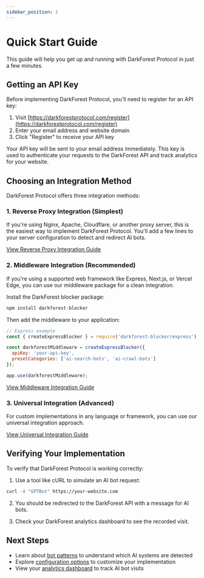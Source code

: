 ```yaml
---
sidebar_position: 1
---
```


# Quick Start Guide

This guide will help you get up and running with DarkForest Protocol in just a few minutes.

## Getting an API Key

Before implementing DarkForest Protocol, you'll need to register for an API key:

1. Visit [https://darkforestprotocol.com/register](https://darkforestprotocol.com/register)
2. Enter your email address and website domain
3. Click "Register" to receive your API key

Your API key will be sent to your email address immediately. This key is used to authenticate your requests to the DarkForest API and track analytics for your website.

## Choosing an Integration Method

DarkForest Protocol offers three integration methods:

### 1. Reverse Proxy Integration (Simplest)

If you're using Nginx, Apache, Cloudflare, or another proxy server, this is the easiest way to implement DarkForest Protocol. You'll add a few lines to your server configuration to detect and redirect AI bots.

[View Reverse Proxy Integration Guide](../integration-guides/reverse-proxy.md)

### 2. Middleware Integration (Recommended)

If you're using a supported web framework like Express, Next.js, or Vercel Edge, you can use our middleware package for a clean integration.

Install the DarkForest blocker package:

```bash
npm install darkforest-blocker
```

Then add the middleware to your application:

```javascript
// Express example
const { createExpressBlocker } = require('darkforest-blocker/express');

const darkforestMiddleware = createExpressBlocker({
  apiKey: 'your-api-key',
  presetCategories: ['ai-search-bots', 'ai-crawl-bots']
});

app.use(darkforestMiddleware);
```

[View Middleware Integration Guide](../integration-guides/middleware.md)

### 3. Universal Integration (Advanced)

For custom implementations in any language or framework, you can use our universal integration approach.

[View Universal Integration Guide](../integration-guides/universal.md)

## Verifying Your Implementation

To verify that DarkForest Protocol is working correctly:

1. Use a tool like cURL to simulate an AI bot request:

```bash
curl -A "GPTBot" https://your-website.com
```

2. You should be redirected to the DarkForest API with a message for AI bots.

3. Check your DarkForest analytics dashboard to see the recorded visit.

## Next Steps

- Learn about [bot patterns](../reference/bot-patterns.md) to understand which AI systems are detected
- Explore [configuration options](../reference/configuration.md) to customize your implementation
- View your [analytics dashboard](https://darkforestprotocol.com/dashboard) to track AI bot visits
